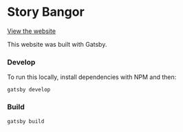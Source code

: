 # Story Bangor

[View the website](https://story-bangor.netlify.app/)

This website was built with Gatsby.

### Develop

To run this locally, install dependencies with NPM and then:

```
gatsby develop
```

### Build

```
gatsby build
```
